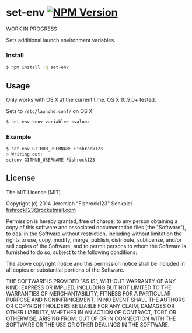 # set-env [![NPM Version](https://badge.fury.io/js/set-env.svg)](https://badge.fury.io/js/set-env)

WORK IN PROGRESS

Sets additional launch environment variables.

### Install

```sh
$ npm install -g set-env
```

## Usage

Only works with OS X at the current time. OS X 10.9.0+ tested.

Sets to `/etc/launchd.conf/` on OS X.

```sh
$ set-env <env-variable> <value>
```

### Example

```sh
$ set-env GITHUB_USERNAME Fishrock123
> Writing out:
setenv GITHUB_USERNAME Fishrock123

```

## License

The MIT License (MIT)

Copyright (c) 2014 Jeremiah "Fishrock123" Senkpiel fishrock123@rocketmail.com

Permission is hereby granted, free of charge, to any person obtaining a copy
of this software and associated documentation files (the "Software"), to deal
in the Software without restriction, including without limitation the rights
to use, copy, modify, merge, publish, distribute, sublicense, and/or sell
copies of the Software, and to permit persons to whom the Software is
furnished to do so, subject to the following conditions:

The above copyright notice and this permission notice shall be included in
all copies or substantial portions of the Software.

THE SOFTWARE IS PROVIDED "AS IS", WITHOUT WARRANTY OF ANY KIND, EXPRESS OR
IMPLIED, INCLUDING BUT NOT LIMITED TO THE WARRANTIES OF MERCHANTABILITY,
FITNESS FOR A PARTICULAR PURPOSE AND NONINFRINGEMENT. IN NO EVENT SHALL THE
AUTHORS OR COPYRIGHT HOLDERS BE LIABLE FOR ANY CLAIM, DAMAGES OR OTHER
LIABILITY, WHETHER IN AN ACTION OF CONTRACT, TORT OR OTHERWISE, ARISING FROM,
OUT OF OR IN CONNECTION WITH THE SOFTWARE OR THE USE OR OTHER DEALINGS IN
THE SOFTWARE.
